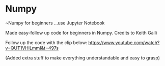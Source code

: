 # Numpy
~Numpy for beginners
...use Jupyter Notebook

Made easy-follow up code for beginners in Numpy.
Credits to Keith Galli

Follow up the code with the clip below:
https://www.youtube.com/watch?v=QUT1VHiLmmI&t=497s

(Added extra stuff to make everything understandable and easy to grasp)
